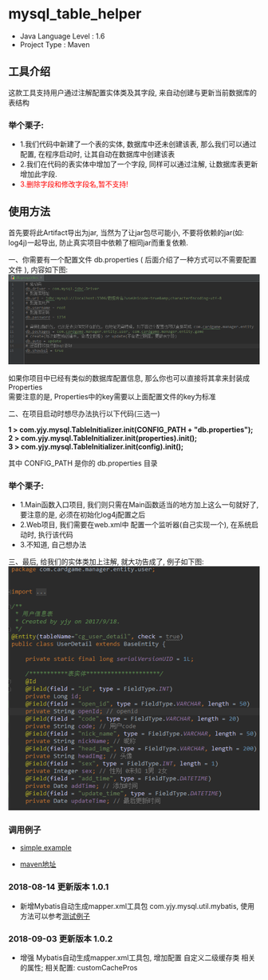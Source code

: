 # mysql_table_helper
* Java Language Level : 1.6
* Project Type : Maven


## 工具介绍
这款工具支持用户通过注解配置实体类及其字段, 来自动创建与更新当前数据库的表结构

### 举个栗子:
* 1.我们代码中新建了一个表的实体, 数据库中还未创建该表, 那么我们可以通过配置, 在程序启动时, 让其自动在数据库中创建该表
* 2.我们在代码的表实体中增加了一个字段, 同样可以通过注解, 让数据库表更新增加此字段.
* <font color="red" >3.删除字段和修改字段名,暂不支持!</font>

## 使用方法

首先要将此Artifact导出为jar, 当然为了让jar包尽可能小, 不要将依赖的jar(如: log4j)一起导出, 防止真实项目中依赖了相同jar而重复依赖.

一、你需要有一个配置文件 db.properties ( 后面介绍了一种方式可以不需要配置文件 ), 内容如下图: 
![image](https://raw.githubusercontent.com/15058126273/mysql_table_helper/master/resources/images/properties1.png)
    
   如果你项目中已经有类似的数据库配置信息, 那么你也可以直接将其拿来封装成 Properties<br/>
   需要注意的是, Properties中的key需要以上面配置文件的key为标准
   
   
二、在项目启动时想尽办法执行以下代码(三选一)

<b>1 > com.yjy.mysql.TableInitializer.init(CONFIG_PATH + "db.properties");</b><br/>
<b>2 > com.yjy.mysql.TableInitializer.init(properties).init();</b><br/>
<b>3 > com.yjy.mysql.TableInitializer.init(config).init();</b>

其中 CONFIG_PATH 是你的 db.properties 目录

### 举个栗子:

* 1.Main函数入口项目, 我们则只需在Main函数适当的地方加上这么一句就好了, 要注意的是, 必须在初始化log4j配置之后
* 2.Web项目, 我们需要在web.xml中 配置一个监听器(自己实现一个), 在系统启动时, 执行该代码
* 3.不知道, 自己想办法

三、最后, 给我们的实体类加上注解, 就大功告成了, 例子如下图:
![image](https://raw.githubusercontent.com/15058126273/mysql_table_helper/master/resources/images/entity1.png)

### 调用例子

* [simple example](https://github.com/15058126273/mysql_table_helper/tree/master/src/test/java/com/yjy/mysql/example/main/SimpleTest.java)

* [maven地址](http://mvnrepository.com/artifact/com.2oi7/mysql-table-helper)

### 2018-08-14 更新版本 1.0.1
* 新增Mybatis自动生成mapper.xml工具包 com.yjy.mysql.util.mybatis, 使用方法可以参考[测试例子](https://github.com/15058126273/mysql_table_helper/tree/master/src/test/java/com/yjy/mysql/example/mybatis/SimpleTest.java)

### 2018-09-03 更新版本 1.0.2
* 增强 Mybatis自动生成mapper.xml工具包, 增加配置 自定义二级缓存类 相关的属性; 相关配置: customCachePros